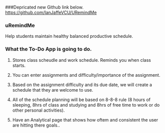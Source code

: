 ###Depricated new Github link below.
https://github.com/IanJaffeVCU/URemindMe













### uRemindMe
Help students maintain healthy balanced productive schedule.

### What the To-Do App is going to do.
1. Stores class scheudle and work schedule. Reminds you when class starts.

2. You can enter assignments and difficulty/importance of the assignment.

3. Based on the assignment difficulty and its due date, we will create a schedule that they are welcome to use.

4. All of the schedule planning will be based on 8-8-8 rule (8 hours of sleeping, 8hrs of class and studying and 8hrs of free time to work or do other personal activities).

5. Have an Analytical page that shows how oftem and consistent the user are hitting there goals..
